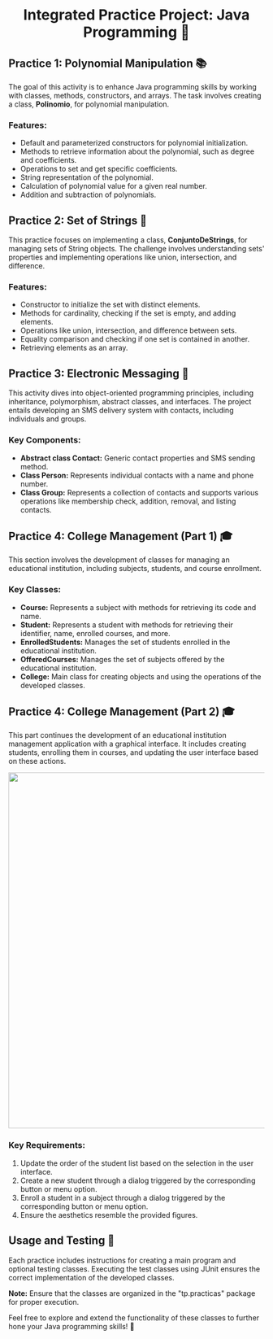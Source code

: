 <h1 align="center">Integrated Practice Project: Java Programming 🚀</h1>

## Practice 1: Polynomial Manipulation 📚

The goal of this activity is to enhance Java programming skills by working with classes, methods, constructors, and arrays. The task involves creating a class, **Polinomio**, for polynomial manipulation.

### Features:
- Default and parameterized constructors for polynomial initialization.
- Methods to retrieve information about the polynomial, such as degree and coefficients.
- Operations to set and get specific coefficients.
- String representation of the polynomial.
- Calculation of polynomial value for a given real number.
- Addition and subtraction of polynomials.

## Practice 2: Set of Strings 🧠

This practice focuses on implementing a class, **ConjuntoDeStrings**, for managing sets of String objects. The challenge involves understanding sets' properties and implementing operations like union, intersection, and difference.

### Features:
- Constructor to initialize the set with distinct elements.
- Methods for cardinality, checking if the set is empty, and adding elements.
- Operations like union, intersection, and difference between sets.
- Equality comparison and checking if one set is contained in another.
- Retrieving elements as an array.

## Practice 3: Electronic Messaging 📱

This activity dives into object-oriented programming principles, including inheritance, polymorphism, abstract classes, and interfaces. The project entails developing an SMS delivery system with contacts, including individuals and groups.

### Key Components:
- **Abstract class Contact:** Generic contact properties and SMS sending method.
- **Class Person:** Represents individual contacts with a name and phone number.
- **Class Group:** Represents a collection of contacts and supports various operations like membership check, addition, removal, and listing contacts.

## Practice 4: College Management (Part 1) 🎓

This section involves the development of classes for managing an educational institution, including subjects, students, and course enrollment.

### Key Classes:
- **Course:** Represents a subject with methods for retrieving its code and name.
- **Student:** Represents a student with methods for retrieving their identifier, name, enrolled courses, and more.
- **EnrolledStudents:** Manages the set of students enrolled in the educational institution.
- **OfferedCourses:** Manages the set of subjects offered by the educational institution.
- **College:** Main class for creating objects and using the operations of the developed classes.

## Practice 4: College Management (Part 2) 🎓

This part continues the development of an educational institution management application with a graphical interface. It includes creating students, enrolling them in courses, and updating the user interface based on these actions.

<p align="center">
  <img width="700px" src="https://github.com/AlejandroDavidArzolaSaavedra/TP/assets/90756437/1906fefe-1d91-426c-b84b-432667ae6812">
</p>

### Key Requirements:
1. Update the order of the student list based on the selection in the user interface.
2. Create a new student through a dialog triggered by the corresponding button or menu option.
3. Enroll a student in a subject through a dialog triggered by the corresponding button or menu option.
4. Ensure the aesthetics resemble the provided figures.


## Usage and Testing 🧪

Each practice includes instructions for creating a main program and optional testing classes. Executing the test classes using JUnit ensures the correct implementation of the developed classes.

**Note:** Ensure that the classes are organized in the "tp.practicas" package for proper execution.

Feel free to explore and extend the functionality of these classes to further hone your Java programming skills! 🌟
